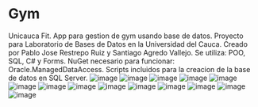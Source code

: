 # Gym
Unicauca Fit.
App para gestion de gym usando base de datos.
Proyecto para Laboratorio de Bases de Datos en la Universidad del Cauca.
Creado por Pablo Jose Restrepo Ruiz y Santiago Agredo Vallejo.
Se utiliza: POO, SQL, C# y Forms.
NuGet necesario para funcionar: Oracle.ManagedDataAccess.
Scripts incluidos para la creacion de la base de datos en SQL Server.
![image](https://user-images.githubusercontent.com/67757313/185767515-35e6a7a6-9f71-4471-8e4d-7918bfb06c91.png)
![image](https://user-images.githubusercontent.com/67757313/185767524-32ba949a-3eb0-4579-a369-8668cffd5d0c.png)
![image](https://user-images.githubusercontent.com/67757313/185767530-e63e6627-dab6-4744-aea6-f989793d81b1.png)
![image](https://user-images.githubusercontent.com/67757313/185767540-108c2f42-0b09-4855-ae6b-274e198e606c.png)
![image](https://user-images.githubusercontent.com/67757313/185767553-def28c82-7005-4837-94a2-dff11d5ffb22.png)
![image](https://user-images.githubusercontent.com/67757313/185767561-cde8c248-2597-4488-a7ad-c3787f2e1246.png)
![image](https://user-images.githubusercontent.com/67757313/185767567-4b8ce376-eb54-46dd-9e32-47617ee17a83.png)
![image](https://user-images.githubusercontent.com/67757313/185767573-a9e0e957-468e-430d-b0c6-5edad7cd0bb2.png)
![image](https://user-images.githubusercontent.com/67757313/185767579-b20b631d-0fb6-4da9-90ac-cd708d8b21d1.png)
![image](https://user-images.githubusercontent.com/67757313/185767586-ba0f7cff-0b36-4821-9fa6-27c7f407427d.png)
![image](https://user-images.githubusercontent.com/67757313/185767591-3e978a27-3a00-4e8d-bd3c-e66d6fddded0.png)
![image](https://user-images.githubusercontent.com/67757313/185767599-cc7e2f2f-bbf5-4320-8b1e-140c7f098584.png)
![image](https://user-images.githubusercontent.com/67757313/185767609-c0da4d96-cbfb-428d-9e9b-8585bc369efe.png)
![image](https://user-images.githubusercontent.com/67757313/185768004-af9ed89b-7704-4961-b40e-a4a2251eb128.png)
